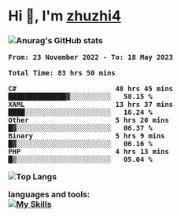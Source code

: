  
<h1 align="left">Hi 👋, I'm <a href="https://github.com/zhuzhi14/">zhuzhi4</a></h1>
<h3 align="left"🎉🎉🎇🎇😀😀A passionate frontend developer 🎉🎉🎇🎇😀😀</h3>


![Anurag's GitHub stats](https://github-readme-stats.vercel.app/api?username=zhuzhi14&show_icons=true&theme=radical)


<!--START_SECTION:waka-->

```text
From: 23 November 2022 - To: 18 May 2023

Total Time: 83 hrs 50 mins

C#                        48 hrs 45 mins  ██████████████▓░░░░░░░░░░   58.15 %
XAML                      13 hrs 37 mins  ████░░░░░░░░░░░░░░░░░░░░░   16.24 %
Other                     5 hrs 20 mins   █▓░░░░░░░░░░░░░░░░░░░░░░░   06.37 %
Binary                    5 hrs 9 mins    █▓░░░░░░░░░░░░░░░░░░░░░░░   06.16 %
PHP                       4 hrs 13 mins   █▒░░░░░░░░░░░░░░░░░░░░░░░   05.04 %
```

<!--END_SECTION:waka-->
<!---
zhuzhi14/zhuzhi14 is a ✨ special ✨ repository because its `README.md` (this file) appears on your GitHub profile.
You can click the Preview link to take a look at your changes.
--->
![Top Langs](https://github-readme-stats.vercel.app/api/top-langs/?username=zhuzhi14&show_icons=true&theme=tokyonight&hide=css,html,php,javascript)


**languages and tools:**  
[![My Skills](https://skillicons.dev/icons?i=cs,dotnet,php,github,visualstudio,vscode,js,ts,go,mysql,react,vue,html,css,dart,wasm)](https://skillicons.dev)





